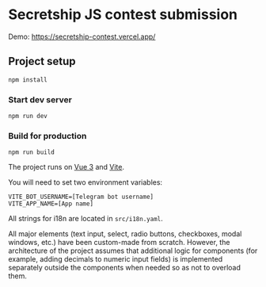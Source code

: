 # Secretship JS contest submission

Demo: https://secretship-contest.vercel.app/

## Project setup

```
npm install
```

### Start dev server

```
npm run dev
```

### Build for production

```
npm run build
```

The project runs on [Vue 3](https://v3.vuejs.org/) and [Vite](https://vitejs.dev).

You will need to set two environment variables:

```
VITE_BOT_USERNAME=[Telegram bot username]
VITE_APP_NAME=[App name]
```

All strings for i18n are located in `src/i18n.yaml`.

All major elements (text input, select, radio buttons, checkboxes, modal windows, etc.) have been custom-made from
scratch. However, the architecture of the project assumes that additional logic for components (for example, adding
decimals to numeric input fields) is implemented separately outside the components when needed so as not to overload
them.
